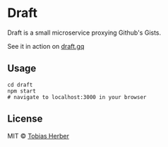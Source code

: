 # Draft

Draft is a small microservice proxying Github's Gists.

See it in action on [draft.gq](https://draft.gq)

## Usage

```
cd draft
npm start
# navigate to localhost:3000 in your browser
```

## License

MIT © [Tobias Herber](https://tobihrbr.com)
